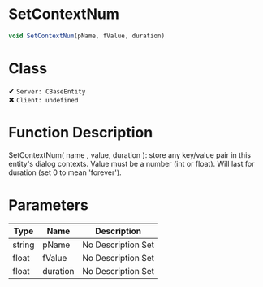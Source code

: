 # SetContextNum
```js	
void SetContextNum(pName, fValue, duration)
```
# Class
✔ `Server: CBaseEntity`  
✖ `Client: undefined`  

# Function Description
SetContextNum( name , value, duration ): store any key/value pair in this entity's dialog contexts. Value must be a number (int or float). Will last for duration (set 0 to mean 'forever').
# Parameters
Type|Name|Description
--|--|--
string|pName|No Description Set
float|fValue|No Description Set
float|duration|No Description Set
